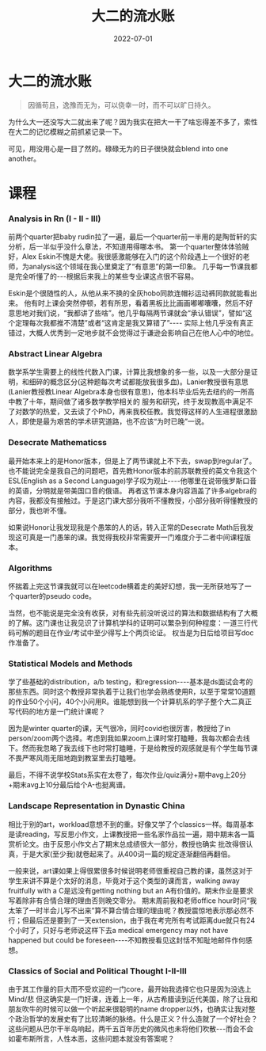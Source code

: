﻿---
title: "大二的流水账"
date: "2022-07-01"
---
# 大二的流水账

> 因循苟且，逸豫而无为，可以侥幸一时，而不可以旷日持久。

为什么大一还没写大二就出来了呢？因为我实在把大一干了啥忘得差不多了，索性在大二的记忆模糊之前抓紧记录一下。

可见，用没用心是一目了然的。碌碌无为的日子很快就会blend into one another。

# [](https://yuehan.space/summary/%E5%A4%A7%E4%BA%8C%E7%9A%84%E6%B5%81%E6%B0%B4%E8%B4%A6/#%E8%AF%BE%E7%A8%8B "课程")课程

### [](https://yuehan.space/summary/%E5%A4%A7%E4%BA%8C%E7%9A%84%E6%B5%81%E6%B0%B4%E8%B4%A6/#Analysis-in-Rn-I-II-III "Analysis in Rn (I - II - III)")Analysis in Rn (I - II - III)

前两个quarter把baby rudin拉了一遍，最后一个quarter前一半用的是陶哲轩的实分析，后一半似乎没什么章法，不知道用得哪本书。 第一个quarter整体体验贼好，Alex Eskin不愧是大佬。我很感激能够在入门的这个阶段遇上一个很好的老师，为analysis这个领域在我心里奠定了“有意思”的第一印象。 几乎每一节课我都是完全听懂了的---根据后来我上的某些专业课这点很不容易。

Eskin是个很随性的人，从他从来不换的全灰hobo同款连帽衫运动裤同款就能看出来。 他有时上课会突然停顿，若有所思，看着黑板比比画画嘟嘟囔囔，然后不好意思地对我们说，“我都讲了些啥”。他几乎每隔两节课就会“承认错误”，譬如“这个定理每次我都推不清楚”或者“这肯定是我又算错了”---- 实际上他几乎没有真正错过，大概人优秀到一定地步就不会觉得过于谦逊会影响自己在他人心中的地位。

### [](https://yuehan.space/summary/%E5%A4%A7%E4%BA%8C%E7%9A%84%E6%B5%81%E6%B0%B4%E8%B4%A6/#Abstract-Linear-Algebra "Abstract Linear Algebra")Abstract Linear Algebra

数学系学生需要上的线性代数入门课，计算比我想象的多一些，以及一大部分是证明，和细碎的概念区分(这种题每次考试都能放我很多血)。Lanier教授很有意思(Lanier教授教Linear Algebra本身也很有意思)，他本科毕业后先去纽约的一所高中教了十年，期间做了诸多数学教学相关的 服务和研究，终于发现教高中满足不了对数学的热爱，又去读了个PhD，再来我校任教。我觉得这样的人生进程很激励人，即使是最为艰苦的学术研究道路，也不应该“为时已晚”一说。

### [](https://yuehan.space/summary/%E5%A4%A7%E4%BA%8C%E7%9A%84%E6%B5%81%E6%B0%B4%E8%B4%A6/#Desecrate-Mathematicss "Desecrate Mathematicss")Desecrate Mathematicss

最开始本来上的是Honor版本，但是上了两节课就上不下去，swap到regular了。也不能说完全是我自己的问题吧，首先教Honor版本的前苏联教授的英文令我这个ESL(English as a Second Language)学子叹为观止----他哪里在说带俄罗斯口音的英语，分明就是带美国口音的俄语。 再者这节课本身内容涵盖了许多algebra的内容，我都没有接触过。于是这门课大部分我听不懂教授，小部分我听得懂教授的部分，我也听不懂。

如果说Honor让我发现我是个愚笨的人的话，转入正常的Desecrate Math后我发现这可真是一门愚笨的课。我觉得我校非常需要开一门难度介于二者中间课程版本。

### [](https://yuehan.space/summary/%E5%A4%A7%E4%BA%8C%E7%9A%84%E6%B5%81%E6%B0%B4%E8%B4%A6/#Algorithms "Algorithms")Algorithms

怀揣着上完这节课我就可以在leetcode横着走的美好幻想，我一无所获地写了一个quarter的pseudo code。

当然，也不能说是完全没有收获，对有些先前没听说过的算法和数据结构有了大概的了解。这门课也让我见识了计算机学科的证明可以繁杂到何种程度：一道三行代码可解的题目在作业/考试中至少得写上个两页论证。 权当是为日后给项目写doc作准备了。

### [](https://yuehan.space/summary/%E5%A4%A7%E4%BA%8C%E7%9A%84%E6%B5%81%E6%B0%B4%E8%B4%A6/#Statistical-Models-and-Methods "Statistical Models and Methods")Statistical Models and Methods

学了些基础的distribution，a/b testing，和regression----基本是ds面试会考的那些东西。同时这个教授非常执着于让我们也学会熟练使用R，以至于常常10道题的作业50个小问，40个小问用R。谁能想到我一个计算机系的学子整个大二真正写代码的地方是一门统计课呢？

因为是winter quarter的课，天气很冷，同时covid也很厉害，教授给了in person/zoom两个选择。考虑到我如果zoom上课时常打瞌睡，我每次都会去线下。然而我忽略了我去线下也时常打瞌睡，于是给教授的观感就是有个学生每节课不畏严寒风雨无阻地跑到教室里去打瞌睡。

最后，不得不说学校Stats系实在太卷了，每次作业/quiz满分+期中avg上20分+期末avg上10分最后给个A-也挺离谱。

### [](https://yuehan.space/summary/%E5%A4%A7%E4%BA%8C%E7%9A%84%E6%B5%81%E6%B0%B4%E8%B4%A6/#Landscape-Representation-in-Dynastic-China "Landscape Representation in Dynastic China")Landscape Representation in Dynastic China

相比于别的art，workload意想不到的重。好像又学了个classics一样。每周基本是读reading，写反思小作文，上课教授把一些名家作品拉一遍，期中期末各一篇赏析论文。由于反思小作文占了期末总成绩很大一部分，教授也确实 批改得很认真，于是大家(至少我)就卷起来了。从400词一篇的规定逐渐翻倍再翻倍。

一般来说，art课如果上得很累很多时候说明老师很重视自己教的课，虽然这对于学生来讲不算是个太好的消息，毕竟对于这个类型的课而言，walking away fruitfully with a C是远没有getting nothing but an A有价值的。期末作业是要求写着除非有合情合理的理由否则晚交零分。 期末周前我和老师office hour时问“我太笨了一时半会儿写不出来”算不算合情合理的理由呢？教授震惊地表示那必然不行；但最后还是要到了一天extension，由于我在考完所有考试距离due就只有24个小时了，只好与老师说这样下去a medical emergency may not have happened but could be foreseen----不知教授看见这封恬不知耻地邮件作何感想。

### [](https://yuehan.space/summary/%E5%A4%A7%E4%BA%8C%E7%9A%84%E6%B5%81%E6%B0%B4%E8%B4%A6/#Classics-of-Social-and-Political-Thought-I-II-III "Classics of Social and Political Thought I-II-III")Classics of Social and Political Thought I-II-III

由于其工作量的巨大而不受欢迎的一门core，最开始我选择它也只是因为没选上Mind/悲 但这确实是一门好课，连着上一年，从古希腊读到近代美国，除了让我和朋友吹牛的时候可以做一个听起来很聪明的name dropper以外，也确实让我对整个政治哲学的发展史有了比较清晰的脉络。什么是正义？什么造就了一个好社会？这些问题从巴尔干半岛响起，两千五百年历史的微风也未将他们吹散---而会不会如霍布斯所言，人性本恶，这些问题本就没有答案呢？
